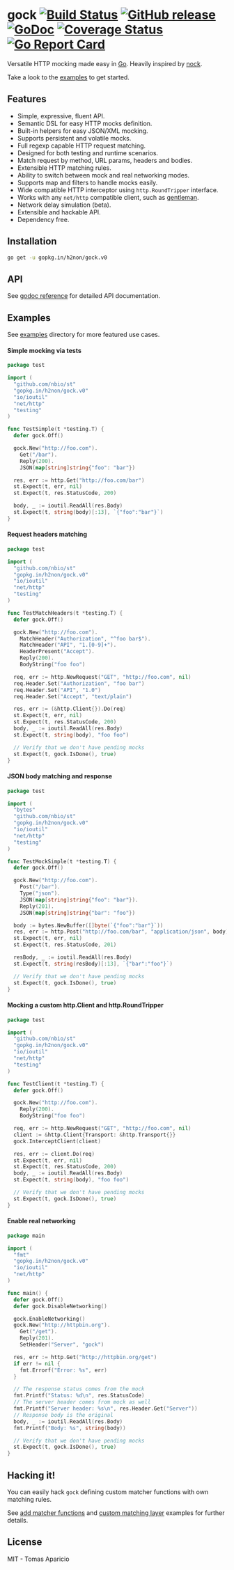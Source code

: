 # gock [![Build Status](https://travis-ci.org/h2non/gock.png)](https://travis-ci.org/h2non/gock) [![GitHub release](https://img.shields.io/badge/version-0.1.4-orange.svg?style=flat)](https://github.com/h2non/gock/releases) [![GoDoc](https://godoc.org/github.com/h2non/gock?status.svg)](https://godoc.org/github.com/h2non/gock) [![Coverage Status](https://coveralls.io/repos/github/h2non/gock/badge.svg?branch=master)](https://coveralls.io/github/h2non/gock?branch=master) [![Go Report Card](https://img.shields.io/badge/go_report-A+-brightgreen.svg)](https://goreportcard.com/report/github.com/h2non/gock)

Versatile HTTP mocking made easy in [Go](https://golang.org). 
Heavily inspired by [nock](https://github.com/pgte/nock).

Take a look to the [examples](#examples) to get started.

## Features  

- Simple, expressive, fluent API.
- Semantic DSL for easy HTTP mocks definition.
- Built-in helpers for easy JSON/XML mocking.
- Supports persistent and volatile mocks.
- Full regexp capable HTTP request matching.
- Designed for both testing and runtime scenarios.
- Match request by method, URL params, headers and bodies.
- Extensible HTTP matching rules.
- Ability to switch between mock and real networking modes.
- Supports map and filters to handle mocks easily.
- Wide compatible HTTP interceptor using `http.RoundTripper` interface.
- Works with any `net/http` compatible client, such as [gentleman](https://github.com/h2non/gentleman).
- Network delay simulation (beta).
- Extensible and hackable API.
- Dependency free.

## Installation

```bash
go get -u gopkg.in/h2non/gock.v0
```

## API

See [godoc reference](https://godoc.org/github.com/h2non/gock) for detailed API documentation.

## Examples

See [examples](https://github.com/h2non/gock/tree/master/_examples) directory for more featured use cases.

#### Simple mocking via tests

```go
package test

import (
  "github.com/nbio/st"
  "gopkg.in/h2non/gock.v0"
  "io/ioutil"
  "net/http"
  "testing"
)

func TestSimple(t *testing.T) {
  defer gock.Off()

  gock.New("http://foo.com").
    Get("/bar").
    Reply(200).
    JSON(map[string]string{"foo": "bar"})

  res, err := http.Get("http://foo.com/bar")
  st.Expect(t, err, nil)
  st.Expect(t, res.StatusCode, 200)

  body, _ := ioutil.ReadAll(res.Body)
  st.Expect(t, string(body)[:13], `{"foo":"bar"}`)
}
```

#### Request headers matching

```go
package test

import (
  "github.com/nbio/st"
  "gopkg.in/h2non/gock.v0"
  "io/ioutil"
  "net/http"
  "testing"
)

func TestMatchHeaders(t *testing.T) {
  defer gock.Off()

  gock.New("http://foo.com").
    MatchHeader("Authorization", "^foo bar$").
    MatchHeader("API", "1.[0-9]+").
    HeaderPresent("Accept").
    Reply(200).
    BodyString("foo foo")

  req, err := http.NewRequest("GET", "http://foo.com", nil)
  req.Header.Set("Authorization", "foo bar")
  req.Header.Set("API", "1.0")
  req.Header.Set("Accept", "text/plain")

  res, err := (&http.Client{}).Do(req)
  st.Expect(t, err, nil)
  st.Expect(t, res.StatusCode, 200)
  body, _ := ioutil.ReadAll(res.Body)
  st.Expect(t, string(body), "foo foo")

  // Verify that we don't have pending mocks
  st.Expect(t, gock.IsDone(), true)
}
```

#### JSON body matching and response

```go
package test

import (
  "bytes"
  "github.com/nbio/st"
  "gopkg.in/h2non/gock.v0"
  "io/ioutil"
  "net/http"
  "testing"
)

func TestMockSimple(t *testing.T) {
  defer gock.Off()

  gock.New("http://foo.com").
    Post("/bar").
    Type("json").
    JSON(map[string]string{"foo": "bar"}).
    Reply(201).
    JSON(map[string]string{"bar": "foo"})

  body := bytes.NewBuffer([]byte(`{"foo":"bar"}`))
  res, err := http.Post("http://foo.com/bar", "application/json", body)
  st.Expect(t, err, nil)
  st.Expect(t, res.StatusCode, 201)

  resBody, _ := ioutil.ReadAll(res.Body)
  st.Expect(t, string(resBody)[:13], `{"bar":"foo"}`)

  // Verify that we don't have pending mocks
  st.Expect(t, gock.IsDone(), true)
}
```

#### Mocking a custom http.Client and http.RoundTripper

```go
package test

import (
  "github.com/nbio/st"
  "gopkg.in/h2non/gock.v0"
  "io/ioutil"
  "net/http"
  "testing"
)

func TestClient(t *testing.T) {
  defer gock.Off()

  gock.New("http://foo.com").
    Reply(200).
    BodyString("foo foo")

  req, err := http.NewRequest("GET", "http://foo.com", nil)
  client := &http.Client{Transport: &http.Transport{}}
  gock.InterceptClient(client)

  res, err := client.Do(req)
  st.Expect(t, err, nil)
  st.Expect(t, res.StatusCode, 200)
  body, _ := ioutil.ReadAll(res.Body)
  st.Expect(t, string(body), "foo foo")

  // Verify that we don't have pending mocks
  st.Expect(t, gock.IsDone(), true)
}
```

#### Enable real networking

```go
package main

import (
  "fmt"
  "gopkg.in/h2non/gock.v0"
  "io/ioutil"
  "net/http"
)

func main() {
  defer gock.Off()
  defer gock.DisableNetworking()

  gock.EnableNetworking()
  gock.New("http://httpbin.org").
    Get("/get").
    Reply(201).
    SetHeader("Server", "gock")

  res, err := http.Get("http://httpbin.org/get")
  if err != nil {
    fmt.Errorf("Error: %s", err)
  }

  // The response status comes from the mock
  fmt.Printf("Status: %d\n", res.StatusCode)
  // The server header comes from mock as well
  fmt.Printf("Server header: %s\n", res.Header.Get("Server"))
  // Response body is the original
  body, _ := ioutil.ReadAll(res.Body)
  fmt.Printf("Body: %s", string(body))

  // Verify that we don't have pending mocks
  st.Expect(t, gock.IsDone(), true)
}
```

## Hacking it!

You can easily hack `gock` defining custom matcher functions with own matching rules. 

See [add matcher functions](https://github.com/h2non/gock/blob/master/_examples/add_matchers/matchers.go) and [custom matching layer](https://github.com/h2non/gock/blob/master/_examples/custom_matcher/matcher.go) examples for further details.

## License 

MIT - Tomas Aparicio
